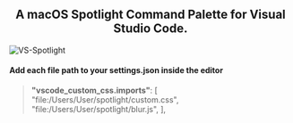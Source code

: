 <h2 align="center">
 A macOS Spotlight Command Palette for Visual Studio Code.
</h2> 

![VS-Spotlight](https://github.com/user-attachments/assets/c0b2606b-87af-4f33-b368-a92b40fc2d3b)
 

#### Add each file path to your settings.json inside the editor

 >  **"vscode_custom_css.imports"**: [
    "file:/Users/User/spotlight/custom.css",
    "file:/Users/User/spotlight/blur.js",
    ],
